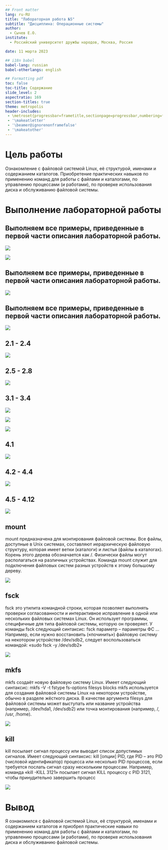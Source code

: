 ```yaml
---
## Front matter
lang: ru-RU
title: "Лабораторная работа №5"
subtitle: "Дисциплина: Операционные системы"
author:
  - Сычев Е.О.
institute:
  - Российский университет дружбы народов, Москва, Россия

date: 11 марта 2023

## i18n babel
babel-lang: russian
babel-otherlangs: english

## Formatting pdf
toc: false
toc-title: Содержание
slide_level: 2
aspectratio: 169
section-titles: true
theme: metropolis
header-includes:
 - \metroset{progressbar=frametitle,sectionpage=progressbar,numbering=fraction}
 - '\makeatletter'
 - '\beamer@ignorenonframefalse'
 - '\makeatother'
---
```



# Цель работы

Ознакомление с файловой системой Linux, её структурой, именами и содержанием каталогов. Приобретение практических навыков по применению команд для работы с файлами и каталогами, по управлению процессами (и работами), по проверке использования диска и обслуживанию файловой системы.

# Выполнение лабораторной работы

## Выполняем все примеры, приведенные в первой части описания лабораторной работы.

![](image/1.png)

![](image/2.png)

## Выполняем все примеры, приведенные в первой части описания лабораторной работы.

![](image/3.png)

## Выполняем все примеры, приведенные в первой части описания лабораторной работы.

![](image/4.png)

## 2.1 - 2.4

![](image/5.png)

## 2.5 - 2.8

![](image/6.png)

## 3.1 - 3.4

![](image/7.png)

![](image/8.png)

![](image/9.png)

## 4.1
    
![](image/10.png)
    
## 4.2 - 4.4

![](image/11.png)

## 4.5 - 4.12

![](image/12.png)

## mount

mount предназначена для монтирования файловой системы. Все файлы, доступные в Unix системах, составляют иерархическую файловую структуру, которая имеет ветки (каталоги) и листья (файлы в каталогах).
Корень этого дерева обозначается как /. Физически файлы могут располагаться на различных устройствах. Команда mount служит для подключения файловых систем разных устройств к этому большому дереву. 

![](image/13.png)

## fsck

fsck это утилита командной строки, которая позволяет выполнять проверки
согласованности и интерактивное исправление в одной или нескольких файловых системах Linux. Он использует программы, специфичные для типа файловой системы, которую он проверяет. У команды fsck следующий синтаксис: fsck параметр – параметры ФС ... Например, если нужно восстановить («починить») файловую систему на некотором устройстве /dev/sdb2, следует воспользоваться командой: «sudo fsck -y /dev/sdb2»

![](image/14.png)

## mkfs

mkfs создаёт новую файловую систему Linux. Имеет следующий синтаксис: mkfs  -V   -t fstype  fs-options  filesys  blocks  mkfs используется для создания файловой системы Linux на некотором устройстве, обычно в разделе жёсткого диска. В качестве аргумента filesys для файловой системы может выступать или название устройства (например, /dev/hda1, /dev/sdb2) или точка монтирования (например, /, /usr, /home).

![](image/15.png)

## kill

kill посылает сигнал процессу или выводит список допустимых сигналов. 
Имеет следующий синтаксис: kill [опции] PID, где PID – это PID (числовой идентификатор) процесса или несколько PID процессов, если требуется послать сигнал сразу нескольким процессам. Например, команда «kill -KILL 3121» посылает сигнал KILL процессу с PID 3121, чтобы принудительно завершить процесс

![](image/16.png)

# Вывод

Я ознакомился с файловой системой Linux, её структурой, именами и содержанием каталогов и приобрел практические навыки по применению команд для работы с файлами и каталогами, по управлению процессами (и работами), по проверке использования диска и обслуживанию файловой системы.
